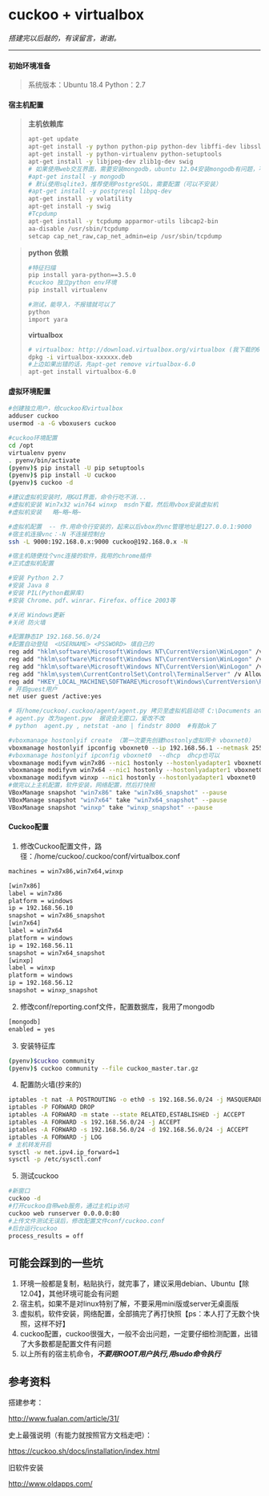 # cuckoo + virtualbox

*搭建完以后敲的，有误留言，谢谢。*

------

#### 初始环境准备

> 系统版本：Ubuntu 18.4  Python：2.7 
>
#### 宿主机配置

> **主机依赖库**
> ``` bash
> apt-get update
> apt-get install -y python python-pip python-dev libffi-dev libssl-dev
> apt-get install -y python-virtualenv python-setuptools
> apt-get install -y libjpeg-dev zlib1g-dev swig
> # 如果使用web交互界面，需要安装mongodb，ubuntu 12.04安装mongodb有问题，不能简单安装，需要参考官网文档进行安装 （可以不安装）
> #apt-get install -y mongodb
> # 默认使用sqlite3，推荐使用PostgreSQL，需要配置（可以不安装）
> #apt-get install -y postgresql libpq-dev
> apt-get install -y volatility
> apt-get install -y swig
> #Tcpdump
> apt-get install -y tcpdump apparmor-utils libcap2-bin
> aa-disable /usr/sbin/tcpdump
> setcap cap_net_raw,cap_net_admin=eip /usr/sbin/tcpdump
> ```

>  **python 依赖**
>
> ```bash
> #特征扫描
> pip install yara-python==3.5.0
> #cuckoo 独立python env环境
> pip install virtualenv
> 
> #测试，能导入，不报错就可以了
> python
> import yara
> ```
>
> **virtualbox**
>
> ```bash
> # virtualbox: http://download.virtualbox.org/virtualbox (我下载的6.0.0)
> dpkg -i virtualbox-xxxxxx.deb
> #上边如果出错的话，先apt-get remove virtualbox-6.0
> apt-get install virtualbox-6.0
> ```

#### 虚拟环境配置

```bash
#创建独立用户，给cuckoo和virtualbox
adduser cuckoo
usermod -a -G vboxusers cuckoo
```

```bash
#cuckoo环境配置
cd /opt
virtualenv pyenv
. pyenv/bin/activate
(pyenv)$ pip install -U pip setuptools
(pyenv)$ pip install -U cuckoo
(pyenv)$ cuckoo -d
```

```bash
#建议虚拟机安装时，用GUI界面，命令行吃不消...
#虚拟机安装 Win7x32 win764 winxp  msdn下载，然后用vbox安装虚拟机
#虚拟机安装   略~略~略~

#虚拟机配置  -- 作.用命令行安装的，起来以后vbox的vnc管理地址是127.0.0.1:9000
#宿主机连接vnc：-N 不连接控制台  
ssh -L 9000:192.168.0.x:9000 cuckoo@192.168.0.x -N

#宿主机随便找个vnc连接的软件，我用的chrome插件
#正式虚拟机配置

#安装 Python 2.7
#安装 Java 8
#安装 PIL(Python截屏库)
#安装 Chrome、pdf、winrar、Firefox、office 2003等

#关闭 Windows更新
#关闭 防火墙

#配置静态IP 192.168.56.0/24 
#配置自动登陆  <USERNAME> <PSSWORD> 填自己的
reg add "hklm\software\Microsoft\Windows NT\CurrentVersion\WinLogon" /v DefaultUserName /d <USERNAME> /t REG_SZ /f
reg add "hklm\software\Microsoft\Windows NT\CurrentVersion\WinLogon" /v DefaultPassword /d <PASSWORD> /t REG_SZ /f
reg add "hklm\software\Microsoft\Windows NT\CurrentVersion\WinLogon" /v AutoAdminLogon /d 1 /t REG_SZ /f
reg add "hklm\system\CurrentControlSet\Control\TerminalServer" /v AllowRemoteRPC /d 0x01 /t REG_DWORD /f
reg add "HKEY_LOCAL_MACHINE\SOFTWARE\Microsoft\Windows\CurrentVersion\Policies\System" /v LocalAccountTokenFilterPolicy /d 0x01 /t REG_DWORD /f
# 开启guest用户
net user guest /active:yes

# 将/home/cuckoo/.cuckoo/agent/agent.py 拷贝至虚拟机启动项 C:\Documents and Settings\All Users\「开始」菜单\程序\启动\agent.pyw
# agent.py 改为agent.pyw  据说会无窗口，爱改不改
# python  agent.py , netstat -ano | findstr 8000  #有就ok了

#vboxmanage hostonlyif create （第一次要先创建hostonly虚拟网卡 vboxnet0）
vboxmanage hostonlyif ipconfig vboxnet0 --ip 192.168.56.1 --netmask 255.255.255.0 
#vboxmanage hostonlyif ipconfig vboxnet0  --dhcp  dhcp也可以
vboxmanage modifyvm win7x86 --nic1 hostonly --hostonlyadapter1 vboxnet0
vboxmanage modifyvm win7x64 --nic1 hostonly --hostonlyadapter1 vboxnet0
vboxmanage modifyvm winxp --nic1 hostonly --hostonlyadapter1 vboxnet0
#做完以上主机配置，软件安装，网络配置，然后打快照
VBoxManage snapshot "win7x86" take "win7x86_snapshot" --pause
VBoxManage snapshot "win7x64" take "win7x64_snapshot" --pause
VBoxManage snapshot "winxp" take "winxp_snapshot" --pause

```

#### Cuckoo配置

1. 修改Cuckoo配置文件，路径：/home/cuckoo/.cuckoo/conf/virtualbox.conf

```bash
machines = win7x86,win7x64,winxp

[win7x86]
label = win7x86
platform = windows
ip = 192.168.56.10
snapshot = win7x86_snapshot
[win7x64]
label = win7x64
platform = windows
ip = 192.168.56.11
snapshot = win7x64_snapshot
[winxp]
label = winxp
platform = windows
ip = 192.168.56.12
snapshot = winxp_snapshot
```
2. 修改conf/reporting.conf文件，配置数据库，我用了mongodb

```bash
[mongodb]
enabled = yes
```
3. 安装特征库

```bash
(pyenv)$cuckoo community
(pyenv)$ cuckoo community --file cuckoo_master.tar.gz
```
4. 配置防火墙(抄来的)

```bash
iptables -t nat -A POSTROUTING -o eth0 -s 192.168.56.0/24 -j MASQUERADE
iptables -P FORWARD DROP
iptables -A FORWARD -m state --state RELATED,ESTABLISHED -j ACCEPT
iptables -A FORWARD -s 192.168.56.0/24 -j ACCEPT
iptables -A FORWARD -s 192.168.56.0/24 -d 192.168.56.0/24 -j ACCEPT
iptables -A FORWARD -j LOG 
# 主机转发开启
sysctl -w net.ipv4.ip_forward=1
sysctl -p /etc/sysctl.conf
```
5. 测试cuckoo

```bash
#新窗口
cuckoo -d
#打开cuckoo自带web服务，通过主机ip访问
cuckoo web runserver 0.0.0.0:80
#上传文件测试无误后，修改配置文件conf/cuckoo.conf 
#后台运行cuckoo
process_results = off

```

## 可能会踩到的一些坑

1. 环境一般都是复制，粘贴执行，就完事了，建议采用debian、Ubuntu【除12.04】，其他环境可能会有问题
2. 宿主机，如果不是对linux特别了解，不要采用mini版或server无桌面版
3. 虚拟机，软件安装，网络配置，全部搞完了再打快照【ps：本人打了无数个快照，这样不好】
4. cuckoo配置，cuckoo很强大，一般不会出问题，一定要仔细检测配置，出错了大多数都是配置文件有问题
5. 以上所有的宿主机命令，***不要用ROOT用户执行,用sudo命令执行***

## 参考资料

搭建参考：

http://www.fualan.com/article/31/

史上最强说明（有能力就按照官方文档走吧）：

<https://cuckoo.sh/docs/installation/index.html>

旧软件安装

<http://www.oldapps.com/> 

#### 

